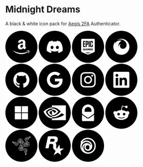 # Midnight Dreams

A black & white icon pack for [Aegis 2FA](https://github.com/beemdevelopment/Aegis) Authenticator.

<img src="SVG/Amazon.svg" width="100px" height="100px" alt="Amazon" />
<img src="SVG/Discord.svg" width="100px" height="100px" alt="Discord" />
<img src="SVG/Epic_Games.svg" width="100px" height="100px" alt="Epic_Games" />
<img src="SVG/Firefox.svg" width="100px" height="100px" alt="Firefox" />
<img src="SVG/GitHub.svg" width="100px" height="100px" alt="GitHub" />
<img src="SVG/Google.svg" width="100px" height="100px" alt="Google" />
<img src="SVG/Instagram.svg" width="100px" height="100px" alt="Instagram" />
<img src="SVG/LinkedIn.svg" width="100px" height="100px" alt="LinkedIn" />
<img src="SVG/Microsoft.svg" width="100px" height="100px" alt="Microsoft" />
<img src="SVG/NVIDIA.svg" width="100px" height="100px" alt="NVIDIA" />
<img src="SVG/Proton.svg" width="100px" height="100px" alt="Proton" />
<img src="SVG/Reddit.svg" width="100px" height="100px" alt="Reddit" />
<img src="SVG/Razer.svg" width="100px" height="100px" alt="Razer" />
<img src="SVG/Rockstar.svg" width="100px" height="100px" alt="Razer" />
<img src="SVG/Ubisoft.svg" width="100px" height="100px" alt="Ubisoft" />
